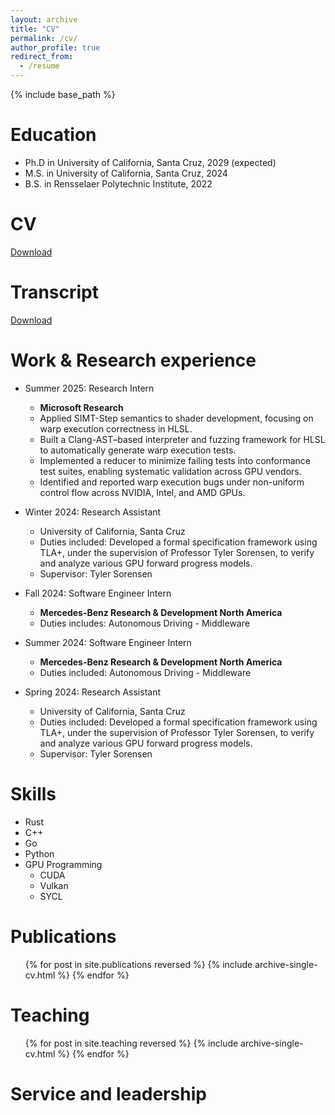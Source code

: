 ```yaml
---
layout: archive
title: "CV"
permalink: /cv/
author_profile: true
redirect_from:
  - /resume
---
```


{% include base_path %}

Education
======
* Ph.D in University of California, Santa Cruz, 2029 (expected)
* M.S. in University of California, Santa Cruz, 2024
* B.S. in Rensselaer Polytechnic Institute, 2022

CV
======
[Download](https://arbersephirotheca.github.io/files/Zheyuan_Chen_CV.pdf)

Transcript
======
[Download](https://arbersephirotheca.github.io/files/SSR_TSRPT.pdf)

Work & Research experience
======
* Summer 2025: Research Intern
  * **Microsoft Research**
  * Applied SIMT-Step semantics to shader development, focusing on warp execution correctness in HLSL.
  * Built a Clang-AST–based interpreter and fuzzing framework for HLSL to automatically generate warp execution tests.
  * Implemented a reducer to minimize failing tests into conformance test suites, enabling systematic validation across GPU vendors.
  * Identified and reported warp execution bugs under non-uniform control flow across NVIDIA, Intel, and AMD GPUs.
* Winter 2024: Research Assistant
  * University of California, Santa Cruz
  * Duties included: Developed a formal specification framework using TLA+, under the supervision of Professor Tyler Sorensen, to verify and analyze various GPU forward progress models.
  * Supervisor: Tyler Sorensen

* Fall 2024: Software Engineer Intern
  * **Mercedes-Benz Research & Development North America**
  * Duties includes: Autonomous Driving - Middleware
  <!-- * Supervisor: The Users -->

* Summer 2024: Software Engineer Intern
  * **Mercedes-Benz Research & Development North America**
  * Duties included: Autonomous Driving - Middleware
  <!-- * Supervisor: Professor Hub -->

* Spring 2024: Research Assistant
  * University of California, Santa Cruz
  * Duties included: Developed a formal specification framework using TLA+, under the supervision of Professor Tyler Sorensen, to verify and analyze various GPU forward progress models.
  * Supervisor: Tyler Sorensen
  
Skills
======
* Rust
* C++
* Go
* Python
* GPU Programming
  * CUDA
  * Vulkan
  * SYCL

Publications
======
  <ul>{% for post in site.publications reversed %}
    {% include archive-single-cv.html %}
  {% endfor %}</ul>
  
<!-- Talks
======
  <ul>{% for post in site.talks reversed %}
    {% include archive-single-talk-cv.html  %}
  {% endfor %}</ul> -->
  
Teaching
======
  <ul>{% for post in site.teaching reversed %}
    {% include archive-single-cv.html %}
  {% endfor %}</ul>
  
Service and leadership
======
<!-- * Currently signed in to 43 different slack teams -->
